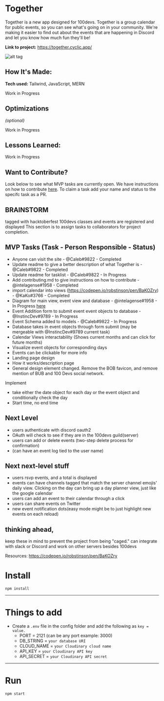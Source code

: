 # Together
Together is a new app designed for 100devs. Together is a group calendar for public events, so you can see what's going on in your community. We're making it easier to find out about the events that are happening in Discord and let you know how much fun they'll be!

**Link to project:** https://together.cyclic.app/

![alt tag](https://i.ibb.co/vVH3qjx/Screen-Shot-2022-11-05-at-12-13-17-PM.png)

## How It's Made:

**Tech used:** Tailwind, JavaScript, MERN

Work in Progress

## Optimizations
*(optional)*

Work in Progress

## Lessons Learned:

Work in Progress

## Want to Contribute?

Look below to see what MVP tasks are currently open. We have instructions on how to contribute [here](https://github.com/Caleb-Cohen/Together/blob/main/CONTRIBUTING.md). To claim a task add your name and status to the specifc task as a PR. 

## BRAINSTORM

tagged with hacktoberfest
100devs classes and events are registered and displayed
This section is to assign tasks to collaborators for project completion.

## MVP Tasks (Task - Person Responsible - Status)
- Anyone can visit the site - @Caleb#9822 - Completed
- Update readme to give a better description of what Together is - @Caleb#9822 - Completed
- Update readme for tasklist - @Caleb#9822 - In Progress
- Add contributing.md to give instructions on how to contribute - @intelagense#1958 - Completed
- import calendar into views (https://codepen.io/robstinson/pen/BaKOZry) - @KaKo#3766 - Completed
- Diagram for main view, event view and database - @intelagense#1958 - In Progress [here](https://cdn.discordapp.com/attachments/1038482732633825442/1038547318103867514/image.png)
- Event Addition form to submit event event objects to database - @InstincDev#9789 - In Progress
- Event Schema added to models - @Caleb#9822 - In Progress
- Database takes in event objects through form submit (may be mergeable with @InstincDev#9789 current task)
- Calendar Views interactability (Shows current months and can click for future months)
- Visualize event objects for corresponding days
- Events can be clickable for more info
- Landing page design
- How it works/description page
- General design element changed. Remove the BOB favicon, and remove mention of BUB and 100 Devs social network.

Implement
- take either the date object for each day or the event object and conditionally check the day
- Start time, no end time

## Next Level 

- users authenticate with discord oauth2 
- OAuth will check to see if they are in the 100devs guild(server)
- users can add or delete events (two-step delete process for confirmation)
- (can have an event log tied to the user name)

## Next next-level stuff
- users rsvp events, and a total is displayed
- events can have channels tagged that match the server channel emojis' daily view. Clicking on the day can bring up a day planner view, just like the google calendar
- users can add an event to their calendar through a click
- users can share events on Twitter
- new event notification dots(easy mode might be to just highlight new events on each reload)

## thinking ahead,
keep these in mind to prevent the project from being "caged."
can integrate with slack or Discord and work on other servers besides 100devs

Resources:
https://codepen.io/robstinson/pen/BaKOZry 

# Install

`npm install`

---

# Things to add

- Create a `.env` file in the config folder and add the following as `key = value.`
  - PORT = 2121 (can be any port example: 3000)
  - DB_STRING = `your database URI`
  - CLOUD_NAME = `your Cloudinary cloud name`
  - API_KEY = `your Cloudinary API key`
  - API_SECRET = `your Cloudinary API secret`

---

# Run

`npm start`

